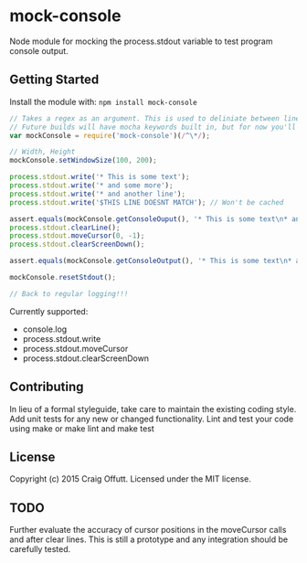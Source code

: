 # mock-console

Node module for mocking the process.stdout variable to test program console output.

## Getting Started
Install the module with: `npm install mock-console`

```javascript
// Takes a regex as an argument. This is used to deliniate between lines that are test framework based.
// Future builds will have mocha keywords built in, but for now you'll have to handle this yourself.
var mockConsole = require('mock-console')(/^\*/);

// Width, Height
mockConsole.setWindowSize(100, 200);

process.stdout.write('* This is some text');
process.stdout.write('* and some more');
process.stdout.write('* and another line');
process.stdout.write('$THIS LINE DOESNT MATCH'); // Won't be cached

assert.equals(mockConsole.getConsoleOuput(), '* This is some text\n* and some more\n* and another line');
process.stdout.clearLine();
process.stdout.moveCursor(0, -1);
process.stdout.clearScreenDown();

assert.equals(mockConsole.getConsoleOutput(), '* This is some text\n* and some more');

mockConsole.resetStdout();

// Back to regular logging!!!

```

Currently supported:

* console.log
* process.stdout.write
* process.stdout.moveCursor
* process.stdout.clearScreenDown


## Contributing
In lieu of a formal styleguide, take care to maintain the existing coding style. Add unit tests for any new or changed functionality. Lint and test your code using make or make lint and make test

## License
Copyright (c) 2015 Craig Offutt. Licensed under the MIT license.

## TODO

Further evaluate the accuracy of cursor positions in the moveCursor calls and after clear lines. This is still a prototype and any integration should be carefully tested.
